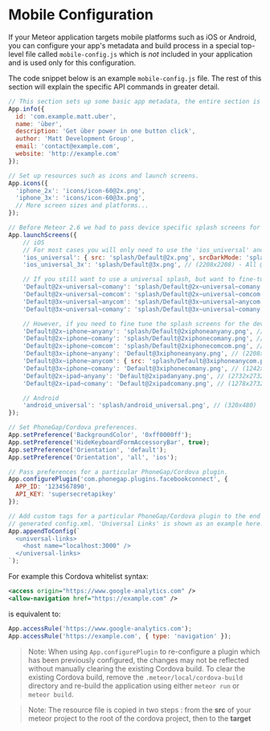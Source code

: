 # Mobile Configuration



If your Meteor application targets mobile platforms such as iOS or
Android, you can configure your app's metadata and build process
in a special top-level file called
`mobile-config.js` which is *not* included in your application and is used only
for this configuration.

The code snippet below is an example `mobile-config.js` file. The rest of this
section will explain the specific API commands in greater detail.

```js
// This section sets up some basic app metadata, the entire section is optional.
App.info({
  id: 'com.example.matt.uber',
  name: 'über',
  description: 'Get über power in one button click',
  author: 'Matt Development Group',
  email: 'contact@example.com',
  website: 'http://example.com'
});

// Set up resources such as icons and launch screens.
App.icons({
  'iphone_2x': 'icons/icon-60@2x.png',
  'iphone_3x': 'icons/icon-60@3x.png',
  // More screen sizes and platforms...
});

// Before Meteor 2.6 we had to pass device specific splash screens for iOS, but this behavior was dropped in favor of story board images.
App.launchScreens({
    // iOS
    // For most cases you will only need to use the 'ios_universal' and 'ios_universal_3x'.
    'ios_universal': { src: 'splash/Default@2x.png', srcDarkMode: 'splash/Default@2x~dark.png' }, // (2732x2732) - All @2x devices, if device/mode specific is not declared
    'ios_universal_3x': 'splash/Default@3x.png', // (2208x2208) - All @3x devices, if device/mode specific is not declared

    // If you still want to use a universal splash, but want to fine-tune for the device mode (landscape, portrait), then use the following keys:
    'Default@2x~universal~comany': 'splash/Default@2x~universal~comany.png', // (1278x2732) - All @2x devices in portrait mode.
    'Default@2x~universal~comcom': 'splash/Default@2x~universal~comcom.png', // (1334x750) - All @2x devices in landscape (narrow) mode.
    'Default@3x~universal~anycom': 'splash/Default@3x~universal~anycom.png', // (2208x1242) - All @3x devices in landscape (wide) mode.
    'Default@3x~universal~comany': 'splash/Default@3x~universal~comany.png', // (1242x2208) - All @3x devices in portrait mode.

    // However, if you need to fine tune the splash screens for the device idiom (iPhone, iPad, etc).
    'Default@2x~iphone~anyany': 'splash/Default@2xiphoneanyany.png', // (1334x1334) - iPhone SE/6s/7/8/XR
    'Default@2x~iphone~comany': 'splash/Default@2xiphonecomany.png', // (750x1334) - iPhone SE/6s/7/8/XR - portrait mode
    'Default@2x~iphone~comcom': 'splash/Default@2xiphonecomcom.png', // (1334x750) - iPhone SE/6s/7/8/XR - landscape (narrow) mode
    'Default@3x~iphone~anyany': 'Default@3xiphoneanyany.png', // (2208x2208) - iPhone 6s Plus/7 Plus/8 Plus/X/XS/XS Max
    'Default@3x~iphone~anycom': { src: 'splash/Default@3xiphoneanycom.png', srcDarkMode: 'splash/Default@3xiphoneanycom~dark.png' }, // (2208x1242) - iPhone 6s Plus/7 Plus/8 Plus/X/XS/XS Max - landscape (wide) mode
    'Default@3x~iphone~comany': 'Default@3xiphonecomany.png', // (1242x2208) - iPhone 6s Plus/7 Plus/8 Plus/X/XS/XS Max - portrait mode
    'Default@2x~ipad~anyany': 'Default@2xipadanyany.png', // (2732x2732) - iPad Pro 12.9"/11"/10.5"/9.7"/7.9"
    'Default@2x~ipad~comany': 'Default@2xipadcomany.png', // (1278x2732) - iPad Pro 12.9"/11"/10.5"/9.7"/7.9" - portrait mode

    // Android
    'android_universal': 'splash/android_universal.png', // (320x480)
});

// Set PhoneGap/Cordova preferences.
App.setPreference('BackgroundColor', '0xff0000ff');
App.setPreference('HideKeyboardFormAccessoryBar', true);
App.setPreference('Orientation', 'default');
App.setPreference('Orientation', 'all', 'ios');

// Pass preferences for a particular PhoneGap/Cordova plugin.
App.configurePlugin('com.phonegap.plugins.facebookconnect', {
  APP_ID: '1234567890',
  API_KEY: 'supersecretapikey'
});

// Add custom tags for a particular PhoneGap/Cordova plugin to the end of the
// generated config.xml. 'Universal Links' is shown as an example here.
App.appendToConfig(`
  <universal-links>
    <host name="localhost:3000" />
  </universal-links>
`);
```

<ApiBox name="App.info" />
<ApiBox name="App.setPreference" />
<ApiBox name="App.accessRule" />

For example this Cordova whitelist syntax:

```xml
<access origin="https://www.google-analytics.com" />
<allow-navigation href="https://example.com" />
```

is equivalent to:

```js
App.accessRule('https://www.google-analytics.com');
App.accessRule('https://example.com', { type: 'navigation' });
```

<ApiBox name="App.configurePlugin" />

> Note: When using `App.configurePlugin` to re-configure a plugin which has been previously configured, the changes may not be reflected without manually clearing the existing Cordova build.  To clear the existing Cordova build, remove the `.meteor/local/cordova-build` directory and re-build the application using either `meteor run` or `meteor build`.

<ApiBox name="App.icons" />
<ApiBox name="App.launchScreens" />
<ApiBox name="App.appendToConfig" />
<ApiBox name="App.addResourceFile" />

> Note: The resource file is copied in two steps : from the **src** of your meteor project to the root of the cordova project, then to the **target**
